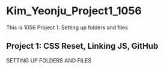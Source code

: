 # Kim_Yeonju_Project1_1056
This is 1056 Project 1. Setting up folders and files

## Project 1: CSS Reset, Linking JS, GitHub
SETTING UP FOLDERS AND FILES 
